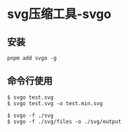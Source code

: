 # svg压缩工具-svgo

## 安装
```shell
pnpm add svgo -g

```

## 命令行使用
```shell
$ svgo test.svg
$ svgo test.svg -o test.min.svg

$ svgo -f ./svg
$ svgo -f ./svg/files -o ./svg/output
```